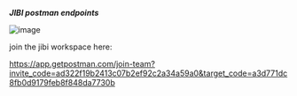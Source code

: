 ***JIBI postman endpoints***

![image](https://github.com/Naciiim/backend/assets/124046446/753a52ad-3ee9-4224-9d75-5b0066dc3c67)

join the jibi workspace here:

https://app.getpostman.com/join-team?invite_code=ad322f19b2413c07b2ef92c2a34a59a0&target_code=a3d771dc8fb0d9179feb8f848da7730b
